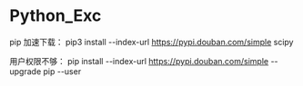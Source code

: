 # Python_Exc 
pip  加速下载：  pip3 install --index-url https://pypi.douban.com/simple scipy

用户权限不够： pip install --index-url https://pypi.douban.com/simple --upgrade pip  --user
